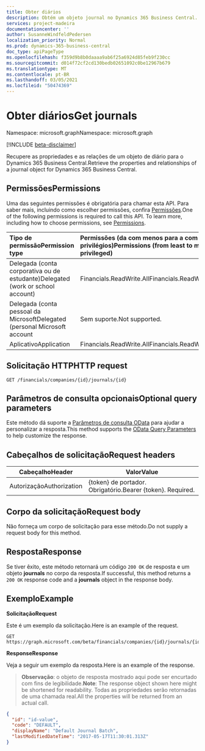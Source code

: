 ```yaml
---
title: Obter diários
description: Obtém um objeto journal no Dynamics 365 Business Central.
services: project-madeira
documentationcenter: ''
author: SusanneWindfeldPedersen
localization_priority: Normal
ms.prod: dynamics-365-business-central
doc_type: apiPageType
ms.openlocfilehash: f359d9b8b0daaaa9ab6f25a6924d85feb9f230cc
ms.sourcegitcommit: d014f72cf2cd130bedb02651092c0be12967b679
ms.translationtype: MT
ms.contentlocale: pt-BR
ms.lasthandoff: 03/05/2021
ms.locfileid: "50474369"
---
```

# <a name="get-journals"></a><span data-ttu-id="2e7da-103">Obter diários</span><span class="sxs-lookup"><span data-stu-id="2e7da-103">Get journals</span></span>

<span data-ttu-id="2e7da-104">Namespace: microsoft.graph</span><span class="sxs-lookup"><span data-stu-id="2e7da-104">Namespace: microsoft.graph</span></span>

[!INCLUDE [beta-disclaimer](../../includes/beta-disclaimer.md)]

<span data-ttu-id="2e7da-105">Recupere as propriedades e as relações de um objeto de diário para o Dynamics 365 Business Central.</span><span class="sxs-lookup"><span data-stu-id="2e7da-105">Retrieve the properties and relationships of a journal object for Dynamics 365 Business Central.</span></span>

## <a name="permissions"></a><span data-ttu-id="2e7da-106">Permissões</span><span class="sxs-lookup"><span data-stu-id="2e7da-106">Permissions</span></span>
<span data-ttu-id="2e7da-p101">Uma das seguintes permissões é obrigatória para chamar esta API. Para saber mais, incluindo como escolher permissões, confira [Permissões](/graph/permissions-reference).</span><span class="sxs-lookup"><span data-stu-id="2e7da-p101">One of the following permissions is required to call this API. To learn more, including how to choose permissions, see [Permissions](/graph/permissions-reference).</span></span>

|<span data-ttu-id="2e7da-109">Tipo de permissão</span><span class="sxs-lookup"><span data-stu-id="2e7da-109">Permission type</span></span> |<span data-ttu-id="2e7da-110">Permissões (da com menos para a com mais privilégios)</span><span class="sxs-lookup"><span data-stu-id="2e7da-110">Permissions (from least to most privileged)</span></span>|
|:---------------|:------------------------------------------|
|<span data-ttu-id="2e7da-111">Delegada (conta corporativa ou de estudante)</span><span class="sxs-lookup"><span data-stu-id="2e7da-111">Delegated (work or school account)</span></span>|<span data-ttu-id="2e7da-112">Financials.ReadWrite.All</span><span class="sxs-lookup"><span data-stu-id="2e7da-112">Financials.ReadWrite.All</span></span> |
|<span data-ttu-id="2e7da-113">Delegada (conta pessoal da Microsoft</span><span class="sxs-lookup"><span data-stu-id="2e7da-113">Delegated (personal Microsoft account</span></span>|<span data-ttu-id="2e7da-114">Sem suporte.</span><span class="sxs-lookup"><span data-stu-id="2e7da-114">Not supported.</span></span>|
|<span data-ttu-id="2e7da-115">Aplicativo</span><span class="sxs-lookup"><span data-stu-id="2e7da-115">Application</span></span>|<span data-ttu-id="2e7da-116">Financials.ReadWrite.All</span><span class="sxs-lookup"><span data-stu-id="2e7da-116">Financials.ReadWrite.All</span></span>|

## <a name="http-request"></a><span data-ttu-id="2e7da-117">Solicitação HTTP</span><span class="sxs-lookup"><span data-stu-id="2e7da-117">HTTP request</span></span>

```
GET /financials/companies/{id}/journals/{id}
```

## <a name="optional-query-parameters"></a><span data-ttu-id="2e7da-118">Parâmetros de consulta opcionais</span><span class="sxs-lookup"><span data-stu-id="2e7da-118">Optional query parameters</span></span>
<span data-ttu-id="2e7da-119">Este método dá suporte a [Parâmetros de consulta OData](/graph/query-parameters) para ajudar a personalizar a resposta.</span><span class="sxs-lookup"><span data-stu-id="2e7da-119">This method supports the [OData Query Parameters](/graph/query-parameters) to help customize the response.</span></span>

## <a name="request-headers"></a><span data-ttu-id="2e7da-120">Cabeçalhos de solicitação</span><span class="sxs-lookup"><span data-stu-id="2e7da-120">Request headers</span></span>
|<span data-ttu-id="2e7da-121">Cabeçalho</span><span class="sxs-lookup"><span data-stu-id="2e7da-121">Header</span></span>|<span data-ttu-id="2e7da-122">Valor</span><span class="sxs-lookup"><span data-stu-id="2e7da-122">Value</span></span>|
|------|-----|
|<span data-ttu-id="2e7da-123">Autorização</span><span class="sxs-lookup"><span data-stu-id="2e7da-123">Authorization</span></span>  |<span data-ttu-id="2e7da-p102">{token} de portador. Obrigatório.</span><span class="sxs-lookup"><span data-stu-id="2e7da-p102">Bearer {token}. Required.</span></span> |

## <a name="request-body"></a><span data-ttu-id="2e7da-126">Corpo da solicitação</span><span class="sxs-lookup"><span data-stu-id="2e7da-126">Request body</span></span>
<span data-ttu-id="2e7da-127">Não forneça um corpo de solicitação para esse método.</span><span class="sxs-lookup"><span data-stu-id="2e7da-127">Do not supply a request body for this method.</span></span>

## <a name="response"></a><span data-ttu-id="2e7da-128">Resposta</span><span class="sxs-lookup"><span data-stu-id="2e7da-128">Response</span></span>
<span data-ttu-id="2e7da-129">Se tiver êxito, este método retornará um código `200 OK` de resposta e um objeto **journals** no corpo da resposta.</span><span class="sxs-lookup"><span data-stu-id="2e7da-129">If successful, this method returns a `200 OK` response code and a **journals** object in the response body.</span></span>

## <a name="example"></a><span data-ttu-id="2e7da-130">Exemplo</span><span class="sxs-lookup"><span data-stu-id="2e7da-130">Example</span></span>

<span data-ttu-id="2e7da-131">**Solicitação**</span><span class="sxs-lookup"><span data-stu-id="2e7da-131">**Request**</span></span>

<span data-ttu-id="2e7da-132">Este é um exemplo da solicitação.</span><span class="sxs-lookup"><span data-stu-id="2e7da-132">Here is an example of the request.</span></span>
```http
GET https://graph.microsoft.com/beta/financials/companies/{id}/journals/{id}
```

<span data-ttu-id="2e7da-133">**Response**</span><span class="sxs-lookup"><span data-stu-id="2e7da-133">**Response**</span></span>

<span data-ttu-id="2e7da-134">Veja a seguir um exemplo da resposta.</span><span class="sxs-lookup"><span data-stu-id="2e7da-134">Here is an example of the response.</span></span> 

> <span data-ttu-id="2e7da-135">**Observação**: o objeto de resposta mostrado aqui pode ser encurtado com fins de legibilidade.</span><span class="sxs-lookup"><span data-stu-id="2e7da-135">**Note**: The response object shown here might be shortened for readability.</span></span> <span data-ttu-id="2e7da-136">Todas as propriedades serão retornadas de uma chamada real.</span><span class="sxs-lookup"><span data-stu-id="2e7da-136">All the properties will be returned from an actual call.</span></span>

```json
{
  "id": "id-value",
  "code": "DEFAULT",
  "displayName": "Default Journal Batch",
  "lastModifiedDateTime": "2017-05-17T11:30:01.313Z"
}
```



